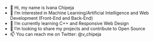 - 👋 Hi, my name is Ivana Chipeja
- 👀 I’m interested in Machine Learning/Artificial Intelligence and Web Development (Front-End and Back-End)
- 🌱 I’m currently learning C++ and Responsive Web Design
- 💞️ I’m looking to share my projects and contribute to Open Source
- 📫 You can reach me on Twitter: @v_chipeja

<!---
ivana-chipeja/ivana-chipeja is a ✨ special ✨ repository because its `README.md` (this file) appears on your GitHub profile.
You can click the Preview link to take a look at your changes.
--->
